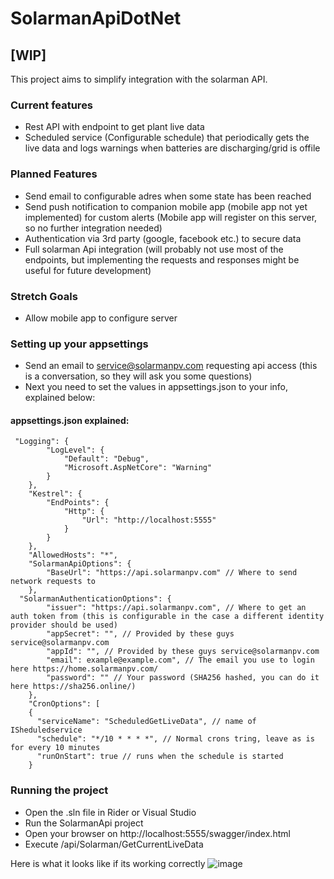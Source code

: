 # SolarmanApiDotNet

## [WIP]

This project aims to simplify integration with the solarman API.

### Current features
- Rest API with endpoint to get plant live data
- Scheduled service (Configurable schedule) that periodically gets the live data and logs warnings when batteries are discharging/grid is offile

### Planned Features
- Send email to configurable adres when some state has been reached
- Send push notification to companion mobile app (mobile app not yet implemented) for custom alerts (Mobile app will register on this server, so no further integration needed)
- Authentication via 3rd party (google, facebook etc.) to secure data
- Full solarman Api integration (will probably not use most of the endpoints, but implementing the requests and responses might be useful for future development)

### Stretch Goals
- Allow mobile app to configure server

### Setting up your appsettings
- Send an email to service@solarmanpv.com requesting api access (this is a conversation, so they will ask you some questions)
- Next you need to set the values in appsettings.json to your info, explained below:
#### appsettings.json explained:
```
 "Logging": {
        "LogLevel": {
            "Default": "Debug",
            "Microsoft.AspNetCore": "Warning"
        }
    },
    "Kestrel": {
        "EndPoints": {
            "Http": {
                "Url": "http://localhost:5555"
            }
        }
    },
    "AllowedHosts": "*",
    "SolarmanApiOptions": {
        "BaseUrl": "https://api.solarmanpv.com" // Where to send network requests to
    },  
  "SolarmanAuthenticationOptions": {
        "issuer": "https://api.solarmanpv.com", // Where to get an auth token from (this is configurable in the case a different identity provider should be used)
        "appSecret": "", // Provided by these guys service@solarmanpv.com 
        "appId": "", // Provided by these guys service@solarmanpv.com
        "email": example@example.com", // The email you use to login here https://home.solarmanpv.com/
        "password": "" // Your password (SHA256 hashed, you can do it here https://sha256.online/)
    },
    "CronOptions": [
    {
      "serviceName": "ScheduledGetLiveData", // name of ISheduledservice
      "schedule": "*/10 * * * *", // Normal crons tring, leave as is for every 10 minutes
      "runOnStart": true // runs when the schedule is started
    }
```    

### Running the project
- Open the .sln file in Rider or Visual Studio
- Run the SolarmanApi project
- Open your browser on http://localhost:5555/swagger/index.html
- Execute /api/Solarman/GetCurrentLiveData 


Here is what it looks like if its working correctly
![image](https://user-images.githubusercontent.com/4478381/176170948-37166a03-f49f-4691-9998-a1350af84599.png)

